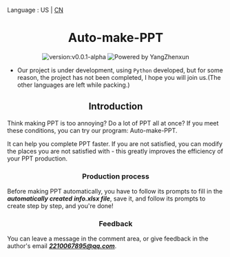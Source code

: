 Language : US | [CN](./README.zh-CN.md)
<h1 align="center">Auto-make-PPT</h1>
<div align="center">
<img src = "https://img.shields.io/badge/version-v0.0.1--alpha-%3Fstyle%3Dflat--square%26logo%3Dappveyor" alt = "version:v0.0.1-alpha"/>
<img src = "https://img.shields.io/badge/Powered%20by-YangZhenxun-%3Fstyle%3Dflat--square%26logo%3Dappveyor" alt = "Powered by YangZhenxun"/>
<br/>
</div>

* Our project is under development, using <code>Python</code> developed, but for some reason, the project has not been completed, I hope you will join us.(The other languages are left while packing.)

<h2 align="center">Introduction</h2>

Think making PPT is too annoying? Do a lot of PPT all at once? If you meet these conditions, you can try our program: Auto-make-PPT.

It can help you complete PPT faster. If you are not satisfied, you can modify the places you are not satisfied with - this greatly improves the efficiency of your PPT production.

<h3 align="center">Production process</h3>

Before making PPT automatically, you have to follow its prompts to fill in the ***automatically created*** ***info.xlsx file***, save it, and follow its prompts to create step by step, and you're done!

<h3 align="center">Feedback</h3>

You can leave a message in the comment area, or give feedback in the author's email ***2210067895@qq.com***.
